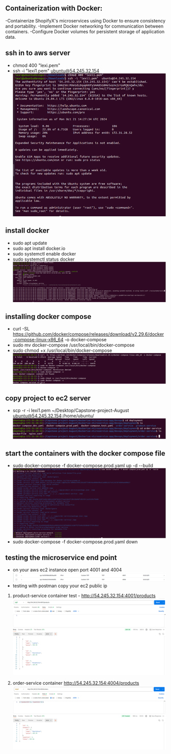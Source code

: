 ## Containerization with Docker:
-Containerize ShopifyX's microservices using Docker to ensure consistency and portability.
-Implement Docker networking for communication between containers.
-Configure Docker volumes for persistent storage of application data.

## ssh in to aws server
- chmod 400 "lexi.pem"
- ssh -i "lexi1.pem"  ubuntu@54.245.32.154
![alt text](<images/image.png>)

## install docker 
- sudo apt update
- sudo apt install docker.io
- sudo systemctl enable docker
- sudo systemctl status docker
![alt text](<images/image-1.png>)

## installing docker compose
- curl -SL https://github.com/docker/compose/releases/download/v2.29.6/docker-compose-linux-x86_64 -o docker-compose
- sudo mv docker-compose /usr/local/bin/docker-compose
- sudo chmod +x /usr/local/bin/docker-compose
![alt text](<images/image-2.png>)

## copy project to ec2 server
- scp -r -i lexi1.pem ~/Desktop/Capstone-project-August ubuntu@54.245.32.154:/home/ubuntu/
![alt text](<images/image-3.png>)

## start the containers with the docker compose file
- sudo docker-compose -f docker-compose.prod.yaml up -d --build
![alt text](<images/image-4.png>)
- sudo docker-compose -f docker-compose.prod.yaml down

## testing the microservice end point
- on your aws ec2 instance open port 4001 and 4004
![alt text](<images/image-5.png>)
- testing with postman copy your ec2 public ip 
1. product-service container test - http://54.245.32.154:4001/products
![alt text](<images/image-6.png>)

2. order-service container http://54.245.32.154:4004/products
![alt text](<images/image-7.png>)